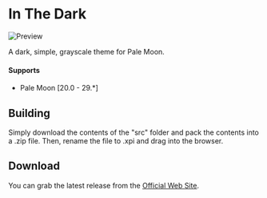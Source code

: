 # In The Dark
![Preview](src/preview.png)

A dark, simple, grayscale theme for Pale Moon.

#### Supports
 * Pale Moon [20.0 - 29.*]

## Building
Simply download the contents of the "src" folder  and pack the contents into a .zip file. Then, rename the file to .xpi and drag into the browser.

## Download
You can grab the latest release from the [Official Web Site](//realityripple.com/Software/Themes/In-The-Dark/Pale-Moon/).
